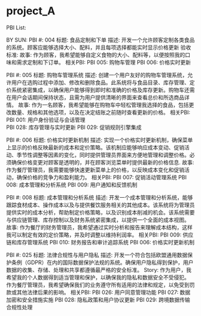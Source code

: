 # project_A
PBI List:

BY SUN:
PBI #: 004
标题: 食品定制和下单
描述:
开发一个允许顾客定制各类食品的系统。顾客应能够选择大小、配料，并且每项选择都能实时显示价格更新
验收标准:
故事:
作为顾客，我希望能够自定义食物的大小、配料等，以便按照我的口味和需求定制和下订单。
相关PBI:
PBI 005: 购物车管理
PBI 006: 价格实时更新

PBI #: 005
标题: 购物车管理系统
描述:
创建一个用户友好的购物车管理系统，允许用户在选购过程中添加、修改和删除食品。此系统将与食品目录、库存管理、定价系统紧密集成，以确保用户能够得到即时和准确的价格及库存更新。购物车还需在用户会话期间保持状态，且需为用户提供清晰的界面来查看总价和所选商品详情。
故事:
作为一名顾客，我希望能够在购物车中轻松管理我选择的食品，包括更改数量、规格和其他选项，以及在决定结账之前随时查看更新的价格。
相关PBI:
PBI 001: 用户身份验证与会话管理	
PBI 028: 库存管理与实时更新
PBI 029: 促销规则引擎集成

PBI #: 006
标题: 价格实时更新机制
描述:
实现一个价格实时更新机制，确保菜单上显示的价格反映最新的成本和定价策略。该机制应能够响应成本变动、促销活动、季节性调整等因素的变化，同时提供管理员界面来方便地管理和调整价格。必须确保价格变更对顾客是透明的，并在顾客浏览菜单时提供最新的价格信息.
故事:
作为餐厅管理员，我需要能够快速更新菜单上的价格，以反映成本变化和促销活动，确保价格的竞争力和盈利能力。
相关PBI:
PBI 007: 促销活动管理系统
PBI 008: 成本管理和分析系统
PBI 009: 用户通知和反馈机制


PBI #: 008
标题: 成本管理和分析系统
描述:
开发一个成本管理和分析系统，能够跟踪食材成本、操作成本以及与提供餐饮服务相关的其他成本。该系统将为管理员提供实时的成本分析，帮助制定价格策略，以及识别成本削减的机会。该系统需要与供应链管理、库存控制以及财务系统紧密集成，以提供一个全面的成本视图。
故事:
作为餐厅的财务管理员，我希望通过实时分析和报告来理解成本结构，这样我可以制定有效的定价策略，并及时调整以维持利润率。
相关PBI:
PBI 009: 供应链和库存管理系统
PBI 010: 财务报告和审计追踪系统
PBI 006: 价格实时更新机制


PBI #: 025
标题: 法律合规性与用户隐私
描述:
开发一个符合包括欧盟通用数据保护条例（GDPR）在内的国际数据保护法规的系统。确保用户隐私得到保护，用户数据的收集、存储、处理和共享都遵循最严格的安全标准。
Story:
作为用户，我希望我的个人数据得到适当管理和保护，以确保我的隐私和数据安全不受侵犯。
作为餐厅管理员，我希望确保我们的业务遵守所有适用的法律和规定，以免受到罚款或其他法律后果的影响。
相关PBI:
PBI 026: 用户同意管理功能
PBI 027: 数据加密和安全措施实施
PBI 028: 隐私政策和用户协议更新
PBI 029: 跨境数据传输合规性处理





